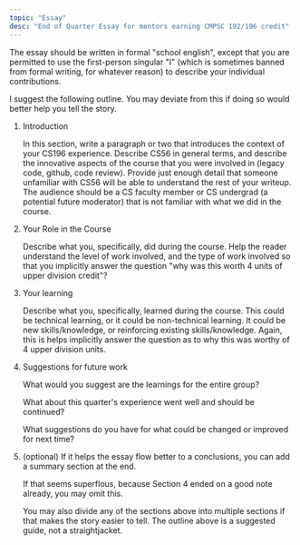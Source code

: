 ```yaml
---
topic: "Essay"
desc: "End of Quarter Essay for mentors earning CMPSC 192/196 credit"
---
```



The essay should be written in formal "school english", except that you are permitted to use the first-person singular "I" (which is sometimes banned from formal writing, for whatever reason) to describe your
individual contributions.

I suggest the following outline.   You may deviate from this if doing so would better help you tell the story.

1. Introduction

    In this section, write a paragraph or two that introduces the context of your CS196 experience.   Describe CS56 in general terms, and describe the innovative aspects of the course that you were involved in (legacy code, github, code review).   Provide just enough detail
    that someone unfamiliar with CS56 will be able to understand the rest of your writeup.   The audience should be a CS faculty member or CS undergrad (a potential future moderator) that is not familiar with what we did in the course.

2.  Your Role in the Course

    Describe what you, specifically, did during the course.      Help the reader understand the level of work involved, and the type of work involved so that you implicitly answer the question "why was this worth 4 units of upper division credit"?

3.  Your learning

    Describe what you, specifically, learned during the course.   This could be technical learning, or it could be non-technical learning.   It could be new skills/knowledge, or reinforcing existing skills/knowledge.   Again, this is helps implicitly answer the question
    as to why this was worthy of 4 upper division units.

4.  Suggestions for future work

    What would you suggest are the learnings for the entire group?

    What about this quarter's experience went well and should be continued?

    What suggestions do you have for what could be changed or improved for next time?

5. (optional) If it helps the essay flow better to a conclusions, you can add a summary section at the end.   

    If that seems superflous, because Section 4 ended on a good note already, you may omit this.

    You may also divide any of the sections above into multiple sections if that makes the story easier to tell.    The outline above is a suggested guide, not a straightjacket.

